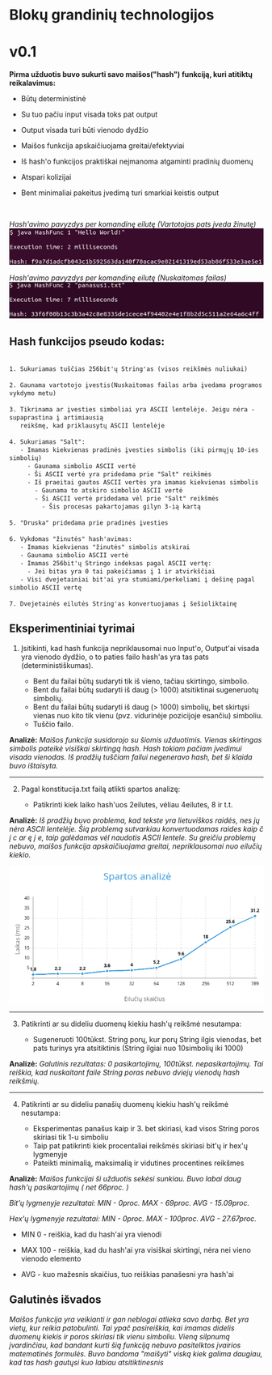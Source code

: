 # Blokų grandinių technologijos
<h1>v0.1</h1>
<b>Pirma užduotis buvo sukurti savo maišos("hash") funkciją, kuri atitiktų reikalavimus:</b>

* Būtų deterministinė

* Su tuo pačiu input visada toks pat output

* Output visada turi būti vienodo dydžio

* Maišos funkcija apskaičiuojama greitai/efektyviai

* Iš hash'o funkcijos praktiškai neįmanoma atgaminti pradinių duomenų

* Atspari kolizijai

* Bent minimaliai pakeitus įvedimą turi smarkiai keistis output
<br>


*Hash'avimo pavyzdys per komandinę eilutę (Vartotojas pats įveda žinutę)*
![Hash function example](./images/userInput.png)

*Hash'avimo pavyzdys per komandinę eilutę (Nuskaitomas failas)*
![Hash function example](./images/readFile.png)

<h2>Hash funkcijos pseudo kodas:</h2>

```

1. Sukuriamas tuščias 256bit'ų String'as (visos reikšmės nuliukai)

2. Gaunama vartotojo įvestis(Nuskaitomas failas arba įvedama programos vykdymo metu)

3. Tikrinama ar įvesties simboliai yra ASCII lentelėje. Jeigu nėra - supaprastina į artimiausią
   reikšmę, kad priklausytų ASCII lentelėje

4. Sukuriamas "Salt":
   - Imamas kiekvienas pradinės įvesties simbolis (iki pirmųjų 10-ies simbolių)
     - Gaunama simbolio ASCII vertė
     - Ši ASCII vertė yra pridedama prie "Salt" reikšmės
     - Iš praeitai gautos ASCII vertės yra imamas kiekvienas simbolis
       - Gaunama to atskiro simbolio ASCII vertė
       - Ši ASCII vertė pridedama vėl prie "Salt" reikšmės
         - Šis procesas pakartojamas gilyn 3-ią kartą

5. "Druska" pridedama prie pradinės įvesties

6. Vykdomas "žinutės" hash'avimas:
   - Imamas kiekvienas "žinutės" simbolis atskirai
   - Gaunama simbolio ASCII vertė
   - Imamas 256bit'ų Stringo indeksas pagal ASCII vertę:
     - Jei bitas yra 0 tai pakeičiamas į 1 ir atvirkščiai
   - Visi dvejetainiai bit'ai yra stumiami/perkeliami į dešinę pagal simbolio ASCII vertę

7. Dvejetainės eilutės String'as konvertuojamas į šešioliktainę

```

<h2> Eksperimentiniai tyrimai</h2>

1. Įsitikinti, kad hash funkcija nepriklausomai nuo Input'o, Output'ai visada yra vienodo dydžio, o to paties failo hash'as yra tas pats (deterministiškumas).
   
   * Bent du failai būtų sudaryti tik iš vieno, tačiau skirtingo, simbolio.
   * Bent du failai būtų sudaryti iš daug (> 1000) atsitiktinai sugeneruotų simbolių.
   * Bent du failai būtų sudaryti iš daug (> 1000) simbolių, bet skirtųsi vienas nuo kito tik vienu (pvz. vidurinėje pozicijoje esančiu) simboliu.
   * Tuščio failo.

<b>Analizė:</b> <i>Maišos funkcija susidorojo su šiomis užduotimis. Vienas skirtingas simbolis pateikė visiškai skirtingą hash. Hash tokiam pačiam įvedimui visada vienodas. Iš pradžių tuščiam failui negeneravo hash, bet ši klaida buvo ištaisyta.</i>

----------------------------------------------------------------------------------

2. Pagal konstitucija.txt failą atlikti spartos analizę:
   
   * Patikrinti kiek laiko hash'uos 2eilutes, vėliau 4eilutes, 8 ir t.t.
  
<b>Analizė:</b> <i>Iš pradžių buvo problema, kad tekste yra lietuviškos raidės, nes jų nėra ASCII lentelėje. Šią problemą sutvarkiau konvertuodamas raides kaip č į c ar ę į e, taip galėdamas vėl naudotis ASCII lentele. Su greičiu problemų nebuvo, maišos funkcija apskaičiuojama greitai, nepriklausomai nuo eilučių kiekio.</i>

![graph](./images/graph.png)

----------------------------------------------------------------------------------

3. Patikrinti ar su dideliu duomenų kiekiu hash'ų reikšmė nesutampa:
   
    * Sugeneruoti 100tūkst. String porų, kur porų String ilgis vienodas, bet pats turinys yra atsitiktinis
  (String ilgiai nuo 10simbolių iki 1000)
  
<b>Analizė:</b> <i>Galutinis rezultatas: 0 pasikartojimų, 100tūkst. nepasikartojimų. Tai reiškia, kad nuskaitant faile String poras nebuvo dviejų vienodų hash reikšmių.</i>

----------------------------------------------------------------------------------

4. Patikrinti ar su dideliu panašių duomenų kiekiu  hash'ų reikšmė nesutampa:
   
   * Eksperimentas panašus kaip ir 3. bet skiriasi, kad visos String poros skiriasi tik 1-u simboliu
   * Taip pat patikrinti kiek procentaliai reikšmės skiriasi bit'ų ir hex'ų lygmenyje
   * Pateikti minimalią, maksimalią ir vidutines procentines reikšmes
  
<b>Analizė:</b> <i>Maišos funkcijai ši užduotis sekėsi sunkiau. Buvo labai daug hash'ų pasikartojimų ( net 66proc. )

Bit'ų lygmenyje rezultatai: MIN - 0proc. MAX - 69proc. AVG - 15.09proc.

Hex'ų lygmenyje rezultatai: MIN - 0proc. MAX - 100proc. AVG - 27.67proc.</i>

 * MIN 0 - reiškia, kad du hash'ai yra vienodi

 * MAX 100 - reiškia, kad du hash'ai yra visiškai skirtingi, nėra nei vieno vienodo elemento

 * AVG - kuo mažesnis skaičius, tuo reiškias panašesni yra hash'ai

<h2>Galutinės išvados</h2>

<i> Maišos funkcija yra veikianti ir gan neblogai atlieka savo darbą. Bet yra vietų, kur reikia patobulinti. Tai ypač pasireiškia, kai imamas didelis duomenų kiekis ir poros skiriasi tik vienu simboliu. Vieną silpnumą įvardinčiau, kad bandant kurti šią funkciją nebuvo pasitelktos įvairios matematinės formulės. Buvo bandoma "maišyti" viską kiek galima daugiau, kad tas hash gautųsi kuo labiau atsitiktinesnis</i>